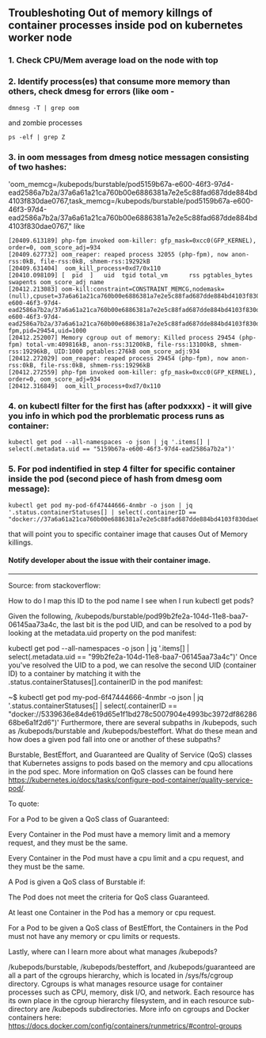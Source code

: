 ## Troubleshoting Out of memory killngs of container processes inside pod on kubernetes worker node

### 1. Check CPU/Mem average load on the node with top
### 2. Identify process(es) that consume more memory than others, check dmesg for errors (like oom - 
```
dmnesg -T | grep oom
```
and zombie processes
```
ps -elf | grep Z
```
### 3. in oom messages from dmesg notice messagen consisting of two hashes:  
'oom_memcg=/kubepods/burstable/pod5159b67a-e600-46f3-97d4-ead2586a7b2a/37a6a61a21ca760b00e6886381a7e2e5c88fad687dde884bd4103f830dae0767,task_memcg=/kubepods/burstable/pod5159b67a-e600-46f3-97d4-ead2586a7b2a/37a6a61a21ca760b00e6886381a7e2e5c88fad687dde884bd4103f830dae0767," like 
```
[20409.613189] php-fpm invoked oom-killer: gfp_mask=0xcc0(GFP_KERNEL), order=0, oom_score_adj=934
[20409.627732] oom_reaper: reaped process 32055 (php-fpm), now anon-rss:0kB, file-rss:0kB, shmem-rss:19292kB
[20409.631404]  oom_kill_process+0xd7/0x110
[20410.098109] [  pid  ]   uid  tgid total_vm      rss pgtables_bytes swapents oom_score_adj name
[20412.213083] oom-kill:constraint=CONSTRAINT_MEMCG,nodemask=(null),cpuset=37a6a61a21ca760b00e6886381a7e2e5c88fad687dde884bd4103f830dae0767,mems_allowed=0,oom_memcg=/kubepods/burstable/pod5159b67a-e600-46f3-97d4-ead2586a7b2a/37a6a61a21ca760b00e6886381a7e2e5c88fad687dde884bd4103f830dae0767,task_memcg=/kubepods/burstable/pod5159b67a-e600-46f3-97d4-ead2586a7b2a/37a6a61a21ca760b00e6886381a7e2e5c88fad687dde884bd4103f830dae0767,task=php-fpm,pid=29454,uid=1000
[20412.252007] Memory cgroup out of memory: Killed process 29454 (php-fpm) total-vm:409816kB, anon-rss:31200kB, file-rss:13100kB, shmem-rss:19296kB, UID:1000 pgtables:276kB oom_score_adj:934
[20412.272029] oom_reaper: reaped process 29454 (php-fpm), now anon-rss:0kB, file-rss:0kB, shmem-rss:19296kB
[20412.272559] php-fpm invoked oom-killer: gfp_mask=0xcc0(GFP_KERNEL), order=0, oom_score_adj=934
[20412.316849]  oom_kill_process+0xd7/0x110
```
### 4. on kubectl filter for the first has (after podxxxx) - it will give you info in which pod the prorblematic process runs as  container:
```
kubectl get pod --all-namespaces -o json | jq '.items[] | select(.metadata.uid == "5159b67a-e600-46f3-97d4-ead2586a7b2a")' 
```

### 5. For pod indentified in step 4 filter for specific container inside the pod (second piece of hash from dmesg oom message):
```
kubectl get pod my-pod-6f47444666-4nmbr -o json | jq '.status.containerStatuses[] | select(.containerID == "docker://37a6a61a21ca760b00e6886381a7e2e5c88fad687dde884bd4103f830dae0767")'
```
that will point you to specific container image that causes Out of Memory killings.

#### Notify developer about the issue with their container image.
----------------------------------------------------------------------


Source:
from stackoverflow:


How to do I map this ID to the pod name I see when I run kubectl get pods?

Given the following, /kubepods/burstable/pod99b2fe2a-104d-11e8-baa7-06145aa73a4c, the last bit is the pod UID, and can be resolved to a pod by looking at the metadata.uid property on the pod manifest:

kubectl get pod --all-namespaces -o json | jq '.items[] | select(.metadata.uid == "99b2fe2a-104d-11e8-baa7-06145aa73a4c")'
Once you've resolved the UID to a pod, we can resolve the second UID (container ID) to a container by matching it with the .status.containerStatuses[].containerID in the pod manifest:

~$ kubectl get pod my-pod-6f47444666-4nmbr -o json | jq '.status.containerStatuses[] | select(.containerID == "docker://5339636e84de619d65e1f1bd278c5007904e4993bc3972df8628668be6a1f2d6")'
Furthermore, there are several subpaths in /kubepods, such as /kubepods/burstable and /kubepods/besteffort. What do these mean and how does a given pod fall into one or another of these subpaths?

Burstable, BestEffort, and Guaranteed are Quality of Service (QoS) classes that Kubernetes assigns to pods based on the memory and cpu allocations in the pod spec. More information on QoS classes can be found here https://kubernetes.io/docs/tasks/configure-pod-container/quality-service-pod/.

To quote:

For a Pod to be given a QoS class of Guaranteed:

Every Container in the Pod must have a memory limit and a memory request, and they must be the same.

Every Container in the Pod must have a cpu limit and a cpu request, and they must be the same.

A Pod is given a QoS class of Burstable if:

The Pod does not meet the criteria for QoS class Guaranteed.

At least one Container in the Pod has a memory or cpu request.

For a Pod to be given a QoS class of BestEffort, the Containers in the Pod must not have any memory or cpu limits or requests.

Lastly, where can I learn more about what manages /kubepods?

/kubepods/burstable, /kubepods/besteffort, and /kubepods/guaranteed are all a part of the cgroups hierarchy, which is located in /sys/fs/cgroup directory. Cgroups is what manages resource usage for container processes such as CPU, memory, disk I/O, and network. Each resource has its own place in the cgroup hierarchy filesystem, and in each resource sub-directory are /kubepods subdirectories. More info on cgroups and Docker containers here: https://docs.docker.com/config/containers/runmetrics/#control-groups
